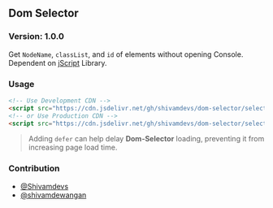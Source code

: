 ## Dom Selector
### Version: 1.0.0
Get `NodeName`, `classList`, and `id` of elements without opening Console.
Dependent on [jScript](https://github.com/shivamdevs/jScript) Library.
### Usage
```html
<!-- Use Development CDN -->
<script src="https://cdn.jsdelivr.net/gh/shivamdevs/dom-selector/selector.js" defer></script>
<!-- or Use Production CDN -->
<script src="https://cdn.jsdelivr.net/gh/shivamdevs/dom-selector/selector.min.js" defer></script>
```
> Adding `defer` can help delay **Dom-Selector** loading, preventing it from increasing page load time.
### Contribution
* [@Shivamdevs](https://github.com/shivamdevs)
* [@shivamdewangan](https://github.com/shivamdewangan)
